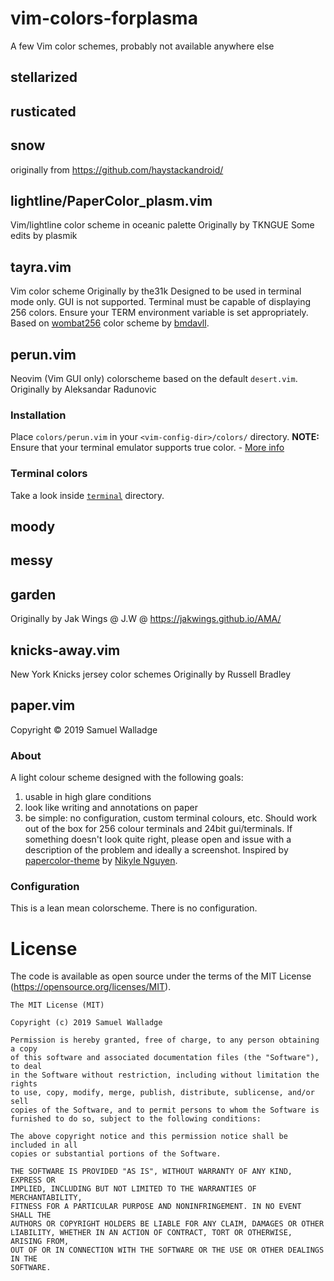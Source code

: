 # vim-colors-forplasma
A few Vim color schemes, probably not available anywhere else

## stellarized
## rusticated
## snow
originally from https://github.com/haystackandroid/

## lightline/PaperColor_plasm.vim
Vim/lightline color scheme in oceanic palette
Originally by TKNGUE
Some edits by plasmik

## tayra.vim
Vim color scheme
Originally by the31k
Designed to be used in terminal mode only. GUI is not supported.
Terminal must be capable of displaying 256 colors. Ensure your TERM environment variable is set appropriately.
Based on [wombat256](https://github.com/vim-scripts/wombat256.vim) color scheme by [bmdavll](https://github.com/bmdavll).

## perun.vim
Neovim (Vim GUI only) colorscheme based on the default `desert.vim`.
Originally by Aleksandar Radunovic
### Installation
Place `colors/perun.vim` in your `<vim-config-dir>/colors/` directory.
**NOTE:** Ensure that your terminal emulator supports true color. - [More info](https://github.com/neovim/neovim/wiki/FAQ#how-can-i-use-true-color-in-the-terminal)
### Terminal colors
Take a look inside [`terminal`](https://github.com/aradunovic/perun.vim/tree/master/terminal) directory.

## moody
## messy
## garden
Originally by Jak Wings @ J.W @ https://jakwings.github.io/AMA/

## knicks-away.vim
New York Knicks jersey color schemes
Originally by Russell Bradley

## paper.vim
Copyright © 2019 Samuel Walladge
### About
A light colour scheme designed with the following goals:
1. usable in high glare conditions
2. look like writing and annotations on paper
3. be simple: no configuration, custom terminal colours, etc.
Should work out of the box for 256 colour terminals and 24bit gui/terminals.
If something doesn't look quite right, please open and issue with a description
of the problem and ideally a screenshot.
Inspired by [papercolor-theme](https://github.com/NLKNguyen/papercolor-theme)
by [Nikyle Nguyen](https://github.com/NLKNguyen).
### Configuration
This is a lean mean colorscheme. There is no configuration.

# License
The code is available as open source under the terms of the
MIT License (https://opensource.org/licenses/MIT).

```
The MIT License (MIT)

Copyright (c) 2019 Samuel Walladge

Permission is hereby granted, free of charge, to any person obtaining a copy
of this software and associated documentation files (the "Software"), to deal
in the Software without restriction, including without limitation the rights
to use, copy, modify, merge, publish, distribute, sublicense, and/or sell
copies of the Software, and to permit persons to whom the Software is
furnished to do so, subject to the following conditions:

The above copyright notice and this permission notice shall be included in all
copies or substantial portions of the Software.

THE SOFTWARE IS PROVIDED "AS IS", WITHOUT WARRANTY OF ANY KIND, EXPRESS OR
IMPLIED, INCLUDING BUT NOT LIMITED TO THE WARRANTIES OF MERCHANTABILITY,
FITNESS FOR A PARTICULAR PURPOSE AND NONINFRINGEMENT. IN NO EVENT SHALL THE
AUTHORS OR COPYRIGHT HOLDERS BE LIABLE FOR ANY CLAIM, DAMAGES OR OTHER
LIABILITY, WHETHER IN AN ACTION OF CONTRACT, TORT OR OTHERWISE, ARISING FROM,
OUT OF OR IN CONNECTION WITH THE SOFTWARE OR THE USE OR OTHER DEALINGS IN THE
SOFTWARE.
```
